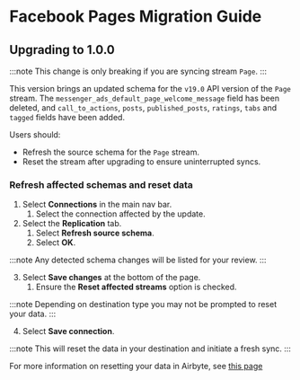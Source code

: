 # Facebook Pages Migration Guide

## Upgrading to 1.0.0

:::note
This change is only breaking if you are syncing stream `Page`.
:::

This version brings an updated schema for the `v19.0` API version of the `Page` stream.
The `messenger_ads_default_page_welcome_message` field has been deleted, and `call_to_actions`, `posts`, `published_posts`, `ratings`, `tabs` and `tagged` fields have been added.

Users should:

- Refresh the source schema for the `Page` stream.
- Reset the stream after upgrading to ensure uninterrupted syncs.

### Refresh affected schemas and reset data

1. Select **Connections** in the main nav bar.
   1. Select the connection affected by the update.
2. Select the **Replication** tab.
   1. Select **Refresh source schema**.
   2. Select **OK**.

:::note
Any detected schema changes will be listed for your review.
:::

3. Select **Save changes** at the bottom of the page.
   1. Ensure the **Reset affected streams** option is checked.

:::note
Depending on destination type you may not be prompted to reset your data.
:::

4. Select **Save connection**.

:::note
This will reset the data in your destination and initiate a fresh sync.
:::

For more information on resetting your data in Airbyte, see [this page](https://docs.airbyte.com/operator-guides/reset)
